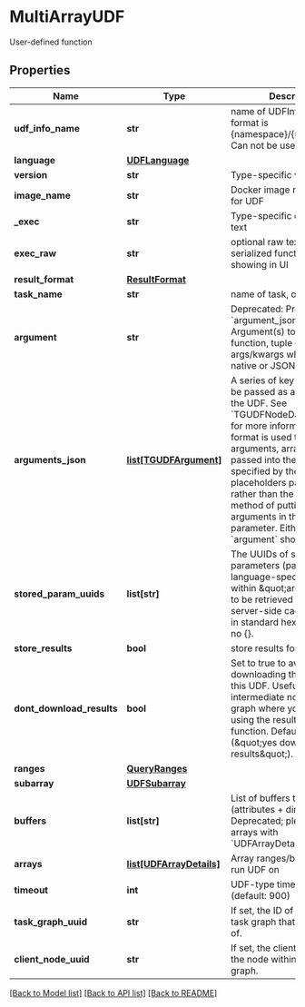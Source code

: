 # MultiArrayUDF

User-defined function
## Properties
Name | Type | Description | Notes
------------ | ------------- | ------------- | -------------
**udf_info_name** | **str** | name of UDFInfo to run, format is {namespace}/{udf_name}. Can not be used with exec | [optional] 
**language** | [**UDFLanguage**](UDFLanguage.md) |  | [optional] 
**version** | **str** | Type-specific version | [optional] 
**image_name** | **str** | Docker image name to use for UDF | [optional] 
**_exec** | **str** | Type-specific executable text | [optional] 
**exec_raw** | **str** | optional raw text to store of serialized function, used for showing in UI | [optional] 
**result_format** | [**ResultFormat**](ResultFormat.md) |  | [optional] 
**task_name** | **str** | name of task, optional | [optional] 
**argument** | **str** | Deprecated: Prefer to use &#x60;argument_json&#x60; instead. Argument(s) to pass to UDF function, tuple or list of args/kwargs which can be in native or JSON format  | [optional] 
**arguments_json** | [**list[TGUDFArgument]**](TGUDFArgument.md) | A series of key-value pairs to be passed as arguments into the UDF. See &#x60;TGUDFNodeData.arguments&#x60; for more information. If this format is used to pass arguments, arrays will be passed into the UDF as specified by the Node placeholders passed in here, rather than the classic method of putting all array arguments in the first parameter. Either this or &#x60;argument&#x60; should be set.  | [optional] 
**stored_param_uuids** | **list[str]** | The UUIDs of stored input parameters (passed in a language-specific format within \&quot;argument\&quot;) to be retrieved from the server-side cache. Serialized in standard hex format with no {}. | [optional] 
**store_results** | **bool** | store results for later retrieval | [optional] 
**dont_download_results** | **bool** | Set to true to avoid downloading the results of this UDF. Useful for intermediate nodes in a task graph where you will not be using the results of your function. Defaults to false (\&quot;yes download results\&quot;). | [optional] 
**ranges** | [**QueryRanges**](QueryRanges.md) |  | [optional] 
**subarray** | [**UDFSubarray**](UDFSubarray.md) |  | [optional] 
**buffers** | **list[str]** | List of buffers to fetch (attributes + dimensions). Deprecated; please set arrays with &#x60;UDFArrayDetails&#x60;. | [optional] 
**arrays** | [**list[UDFArrayDetails]**](UDFArrayDetails.md) | Array ranges/buffer into to run UDF on | [optional] 
**timeout** | **int** | UDF-type timeout in seconds (default: 900) | [optional] 
**task_graph_uuid** | **str** | If set, the ID of the log for the task graph that this was part of.  | [optional] 
**client_node_uuid** | **str** | If set, the client-defined ID of the node within this task&#39;s graph.  | [optional] 

[[Back to Model list]](../README.md#documentation-for-models) [[Back to API list]](../README.md#documentation-for-api-endpoints) [[Back to README]](../README.md)


